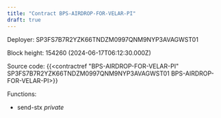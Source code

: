 ```yaml
---
title: "Contract BPS-AIRDROP-FOR-VELAR-PI"
draft: true
---
```

Deployer: SP3FS7B7R2YZK66TNDZM0997QNM9NYP3AVAGWST01


 



Block height: 154260 (2024-06-17T06:12:30.000Z)

Source code: {{<contractref "BPS-AIRDROP-FOR-VELAR-PI" SP3FS7B7R2YZK66TNDZM0997QNM9NYP3AVAGWST01 BPS-AIRDROP-FOR-VELAR-PI>}}

Functions:

* send-stx _private_

